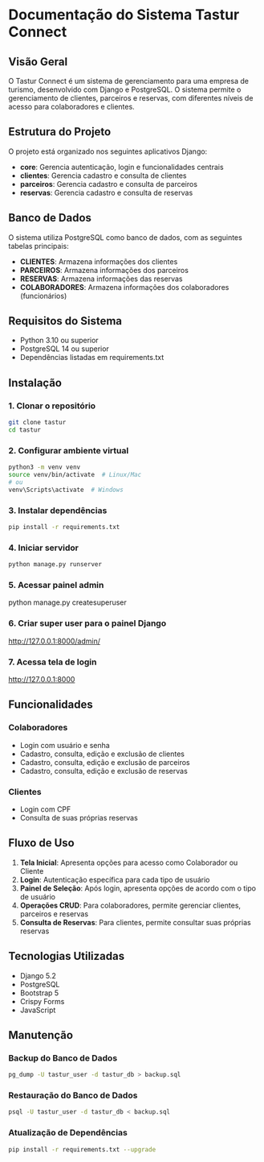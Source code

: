 # Documentação do Sistema Tastur Connect

## Visão Geral
O Tastur Connect é um sistema de gerenciamento para uma empresa de turismo, desenvolvido com Django e PostgreSQL. O sistema permite o gerenciamento de clientes, parceiros e reservas, com diferentes níveis de acesso para colaboradores e clientes.

## Estrutura do Projeto
O projeto está organizado nos seguintes aplicativos Django:
- **core**: Gerencia autenticação, login e funcionalidades centrais
- **clientes**: Gerencia cadastro e consulta de clientes
- **parceiros**: Gerencia cadastro e consulta de parceiros
- **reservas**: Gerencia cadastro e consulta de reservas

## Banco de Dados
O sistema utiliza PostgreSQL como banco de dados, com as seguintes tabelas principais:
- **CLIENTES**: Armazena informações dos clientes
- **PARCEIROS**: Armazena informações dos parceiros
- **RESERVAS**: Armazena informações das reservas
- **COLABORADORES**: Armazena informações dos colaboradores (funcionários)

## Requisitos do Sistema
- Python 3.10 ou superior
- PostgreSQL 14 ou superior
- Dependências listadas em requirements.txt

## Instalação

### 1. Clonar o repositório
```bash
git clone tastur
cd tastur
```

### 2. Configurar ambiente virtual
```bash
python3 -m venv venv
source venv/bin/activate  # Linux/Mac
# ou
venv\Scripts\activate  # Windows
```

### 3. Instalar dependências
```bash
pip install -r requirements.txt
```

### 4. Iniciar servidor
```bash
python manage.py runserver
```
### 5. Acessar painel admin
python manage.py createsuperuser

### 6. Criar super user para o painel Django
http://127.0.0.1:8000/admin/

### 7. Acessa tela de login
http://127.0.0.1:8000
## Funcionalidades

### Colaboradores
- Login com usuário e senha
- Cadastro, consulta, edição e exclusão de clientes
- Cadastro, consulta, edição e exclusão de parceiros
- Cadastro, consulta, edição e exclusão de reservas

### Clientes
- Login com CPF
- Consulta de suas próprias reservas

## Fluxo de Uso

1. **Tela Inicial**: Apresenta opções para acesso como Colaborador ou Cliente
2. **Login**: Autenticação específica para cada tipo de usuário
3. **Painel de Seleção**: Após login, apresenta opções de acordo com o tipo de usuário
4. **Operações CRUD**: Para colaboradores, permite gerenciar clientes, parceiros e reservas
5. **Consulta de Reservas**: Para clientes, permite consultar suas próprias reservas

## Tecnologias Utilizadas
- Django 5.2
- PostgreSQL
- Bootstrap 5
- Crispy Forms
- JavaScript

## Manutenção

### Backup do Banco de Dados
```bash
pg_dump -U tastur_user -d tastur_db > backup.sql
```

### Restauração do Banco de Dados
```bash
psql -U tastur_user -d tastur_db < backup.sql
```

### Atualização de Dependências
```bash
pip install -r requirements.txt --upgrade
```



